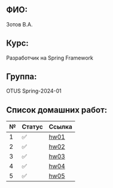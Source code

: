 ## ФИО:
Зотов В.А.
## Курс:
Разработчик на Spring Framework
## Группа:
OTUS Spring-2024-01
## Список домашних работ:

| № | Статус                | Ссылка                                                                      |
|---|-----------------------|-----------------------------------------------------------------------------|
| 1 | :white_check_mark:    | [hw01](https://github.com/foxel93/2024-01-otus-spring-zotov/tree/main/hw01) |
| 2 | :white_check_mark:    | [hw02](https://github.com/foxel93/2024-01-otus-spring-zotov/tree/main/hw02) |
| 3 | :white_check_mark:    | [hw03](https://github.com/foxel93/2024-01-otus-spring-zotov/tree/main/hw03) |
| 4 | :white_check_mark:    | [hw04](https://github.com/foxel93/2024-01-otus-spring-zotov/tree/main/hw04) |
| 5 | :white_check_mark:    | [hw05](https://github.com/foxel93/2024-01-otus-spring-zotov/tree/main/hw05) |
